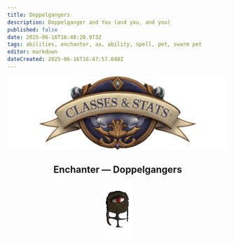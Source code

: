 ```yaml
---
title: Doppelgangers
description: Doppelganger and You (and you, and you)
published: false
date: 2025-06-16T16:48:20.973Z
tags: abilities, enchanter, aa, ability, spell, pet, swarm pet
editor: markdown
dateCreated: 2025-06-16T16:47:57.048Z
---
```


<article class="class-wrapper">
<header class="hero-card">
<img src="/classes-and-abilities/statsandclasses.webp" alt="Classes & Stats Banner" class="hero-banner">
<div class="title-card"><h1 class="hero-title"><span>Enchanter — Doppelgangers</span></h1><img src="/enchanter.gif" alt="Enchanter Flair" class="class-gif"></div>
</header>